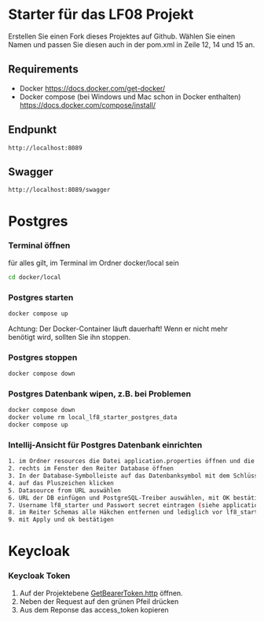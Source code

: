 # Starter für das LF08 Projekt

Erstellen Sie einen Fork dieses Projektes auf Github. Wählen Sie einen Namen und passen Sie diesen auch in der pom.xml in Zeile 12, 14 und 15 an.

## Requirements
* Docker https://docs.docker.com/get-docker/
* Docker compose (bei Windows und Mac schon in Docker enthalten) https://docs.docker.com/compose/install/

## Endpunkt
```
http://localhost:8089
```
## Swagger
```
http://localhost:8089/swagger
```


# Postgres
### Terminal öffnen
für alles gilt, im Terminal im Ordner docker/local sein
```bash
cd docker/local
```
### Postgres starten
```bash
docker compose up
```
Achtung: Der Docker-Container läuft dauerhaft! Wenn er nicht mehr benötigt wird, sollten Sie ihn stoppen.

### Postgres stoppen
```bash
docker compose down
```

### Postgres Datenbank wipen, z.B. bei Problemen
```bash
docker compose down
docker volume rm local_lf8_starter_postgres_data
docker compose up
```

### Intellij-Ansicht für Postgres Datenbank einrichten
```bash
1. im Ordner resources die Datei application.properties öffnen und die URL der Datenbank kopieren
2. rechts im Fenster den Reiter Database öffnen
3. In der Database-Symbolleiste auf das Datenbanksymbol mit dem Schlüssel klicken
4. auf das Pluszeichen klicken
5. Datasource from URL auswählen
6. URL der DB einfügen und PostgreSQL-Treiber auswählen, mit OK bestätigen
7. Username lf8_starter und Passwort secret eintragen (siehe application.properties), mit Apply bestätigen
8. im Reiter Schemas alle Häkchen entfernen und lediglich vor lf8_starter_db und public Häkchen setzen
9. mit Apply und ok bestätigen 
```
# Keycloak

### Keycloak Token
1. Auf der Projektebene [GetBearerToken.http](./GetBearerToken.http) öffnen.
2. Neben der Request auf den grünen Pfeil drücken
3. Aus dem Reponse das access_token kopieren